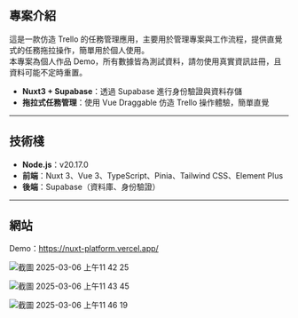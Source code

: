 ## 專案介紹

這是一款仿造 Trello 的任務管理應用，主要用於管理專案與工作流程，提供直覺式的任務拖拉操作，簡單用於個人使用。<br>
本專案為個人作品 Demo，所有數據皆為測試資料，請勿使用真實資訊註冊，且資料可能不定時重置。

- **Nuxt3 + Supabase**：透過 Supabase 進行身份驗證與資料存儲  
- **拖拉式任務管理**：使用 Vue Draggable 仿造 Trello 操作體驗，簡單直覺 

---

## 技術棧

- **Node.js**：v20.17.0  
- **前端**：Nuxt 3、Vue 3、TypeScript、Pinia、Tailwind CSS、Element Plus  
- **後端**：Supabase（資料庫、身份驗證）

---

## 網站
Demo：https://nuxt-platform.vercel.app/

![截圖 2025-03-06 上午11 42 25](https://github.com/user-attachments/assets/c60f62b3-ba53-4549-aa0f-a0b1be6daf29)

![截圖 2025-03-06 上午11 43 45](https://github.com/user-attachments/assets/93d86866-95c6-445b-beb2-7b36eaab53a1)

![截圖 2025-03-06 上午11 46 19](https://github.com/user-attachments/assets/96f8f4bc-04c7-423e-a293-583523a7b5ac)


